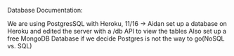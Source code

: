 Database Documentation:
  
  We are using PostgresSQL with Heroku, 11/16 -> Aidan set up a database on Heroku and edited the server with a /db API to view the tables
  Also set up a free MongoDB Database if we decide Postgres is not the way to go(NoSQL vs. SQL)
